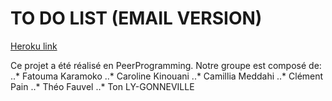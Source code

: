 # TO DO LIST (EMAIL VERSION)

[logo]: https://www.pressmyweb.com/wp-content/uploads/2013/10/Email-perf_blog1.jpg "Logo"

[Heroku link](https://www.google.com)

Ce projet a été réalisé en PeerProgramming.
Notre groupe est composé de:
..* Fatouma Karamoko
..* Caroline Kinouani
..* Camillia Meddahi
..* Clément Pain
..* Théo Fauvel
..* Ton LY-GONNEVILLE